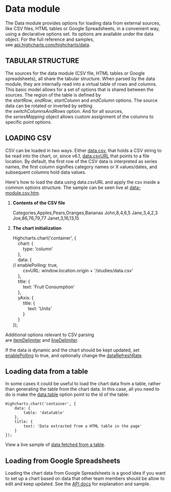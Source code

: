 Data module
===

The Data module provides options for loading data from external sources, like CSV files, HTML tables or Google Spreadsheets, in a convenient way, using a declarative options set. Its options are available under the data object. For the full reference and samples, see [api.highcharts.com/highcharts/data](https://api.highcharts.com/highcharts/data).

TABULAR STRUCTURE
-----------------

The sources for the data module (CSV file, HTML tables or Google spreadsheets), all share the tabular structure. When parsed by the data module, they are internally read into a virtual table of rows and columns. This basic model allows for a set of options that is shared between the sources. The region of the table is defined by the _startRow_, _endRow_, _startColumn_ and _endColumn_ options. The source data can be rotated or inverted by setting the _switchColumnsAndRows_ option. And for all sources, the _seriesMapping_ object allows custom assignment of the columns to specific point options.

LOADING CSV
-----------

CSV can be loaded in two ways. Either [data.csv](https://api.highcharts.com/highcharts/data.csv), that holds a CSV string to be read into the chart, or, since v6.1, [data.csvURL](https://api.highcharts.com/highcharts/data.csvURL) that points to a file location. By default, the first row of the CSV data is interpreted as series names, the first column signifies category names or X values/dates, and subsequent columns hold data values.

Here's how to load the data using data.csvURL and apply the csv inside a common options structure. The sample can be seen live at [data-module.csv.htm](https://highcharts.com/studies/data-module-csv.htm).

1. **Contents of the CSV file**

    
    Categories,Apples,Pears,Oranges,Bananas
    John,8,4,6,5
    Jane,3,4,2,3
    Joe,86,76,79,77
    Janet,3,16,13,15

2. **The chart initialization**

    
    Highcharts.chart('container', {  
        chart: {  
            type: 'column'  
        },  
        data: {  
            // enablePolling: true,  
            csvURL: window.location.origin + '/studies/data.csv'  
        },  
        title: {  
            text: 'Fruit Consumption'  
        },  
        yAxis: {  
            title: {  
                text: 'Units'  
            }  
        }  
    });

Additional options relevant to CSV parsing are [itemDelimiter](https://api.highcharts.com/highcharts/data.itemDelimiter) and [lineDelimiter](https://api.highcharts.com/highcharts/data.lineDelimiter).

If the data is dynamic and the chart should be kept updated, set [enablePolling](https://api.highcharts.com/highcharts/data.enablePolling) to true, and optionally change the [dataRefreshRate](https://api.highcharts.com/highcharts/data.dataRefreshRate).

Loading data from a table
-------------------------

In some cases it could be useful to load the chart data from a table, rather than generating the table from the chart data. In this case, all you need to do is make the [data.table](https://api.highcharts.com/highcharts/data.table) option point to the id of the table:

    
    Highcharts.chart('container', {  
        data: {  
            table: 'datatable'  
        },  
        title: {  
            text: 'Data extracted from a HTML table in the page'  
        }  
    });

View a live sample of [data fetched from a table](https://jsfiddle.net/gh/get/jquery/1.9.1/highslide-software/highcharts.com/tree/master/samples/highcharts/demo/column-parsed/).

Loading from Google Spreadsheets
--------------------------------

Loading the chart data from Google Spreadsheets is a good idea if you want to set up a chart based on data that other team members should be allow to edit and keep updated. See the [API docs](https://api.highcharts.com/highcharts/data.googleSpreadsheetKey) for explanation and sample.

